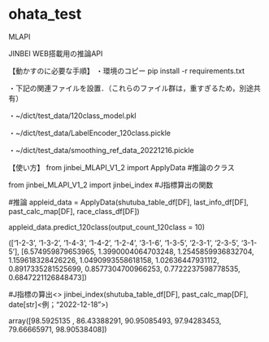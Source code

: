 # ohata_test
MLAPI

JINBEI WEB搭載用の推論API


【動かすのに必要な手順】
・環境のコピー pip install -r requirements.txt

・下記の関連ファイルを設置．（これらのファイル群は，重すぎるため，別途共有）

 ・~/dict/test_data/120class_model.pkl
 
 ・~/dict/test_data/LabelEncoder_120class.pickle
 
 ・~/dict/test_data/smoothing_ref_data_20221216.pickle
 
 
【使い方】
from jinbei_MLAPI_V1_2 import ApplyData #推論のクラス

from jinbei_MLAPI_V1_2 import jinbei_index #J指標算出の関数

#推論
appleid_data = ApplyData(shutuba_table_df[DF], last_info_df[DF], past_calc_map[DF], race_class_df[DF])

appleid_data.predict_120class(output_count_120class = 10)

([‘1-2-3’,
  ‘1-3-2’,
  ‘1-4-3’,
  ‘1-4-2’,
  ‘1-2-4’,
  ‘3-1-6’,
  ‘1-3-5’,
  ‘2-3-1’,
  ‘2-3-5’,
  ‘3-1-5’],
 [6.574959879653965,
  1.3990004064703248,
  1.2545859936832704,
  1.159618328426226,
  1.0490993558618158,
  1.02636447931112,
  0.8917335281525699,
  0.8577304700966253,
  0.7722237598778535,
  0.6847221126848473])
  
#J指標の算出<>
jinbei_index(shutuba_table_df[DF],  past_calc_map[DF], date[str]<例；“2022-12-18”>)

array([98.5925135 , 86.43388291, 90.95085493, 97.94283453, 79.66665971,
       98.90538408])
